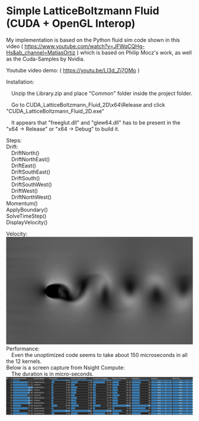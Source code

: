 # Simple LatticeBoltzmann Fluid (CUDA + OpenGL Interop)

My implementation is based on the Python fluid sim code shown in this video ( https://www.youtube.com/watch?v=JFWqCQHg-Hs&ab_channel=MatiasOrtiz ) which is based on Philip Mocz's work, as well as the Cuda-Samples by Nvidia.

Youtube video demo: ( https://youtu.be/LI3d_Zj7OMo )

Installation:

&emsp;Unzip the Library.zip and place "Common" folder inside the project folder.

&emsp;Go to CUDA_LatticeBoltzmann_Fluid_2D\x64\Release and click "CUDA_LatticeBoltzmann_Fluid_2D.exe" 

&emsp;It appears that "freeglut.dll" and "glew64.dll" has to be present in the "x64 -> Release" or "x64 -> Debug" to build it.

Steps:<br>
Drift:<br>
&emsp;DriftNorth()<br>
&emsp;DriftNorthEast()<br>
&emsp;DriftEast()<br>
&emsp;DriftSouthEast()<br>
&emsp;DriftSouth()<br>
&emsp;DriftSouthWest()<br>
&emsp;DriftWest()<br>
&emsp;DriftNorthWest()<br>
Momentum()<br>
ApplyBoundary()<br>
SolveTimeStep()<br>
DisplayVelocity()<br>
<div class="row">
  Velocity:
  <img src="Examples/FluidVelocity.png?raw=true" width="1000">
  Performance:
  <br>&emsp;Even the unoptimized code seems to take about 150 microseconds in all the 12 kernels.
  <br>Below is a screen capture from Nsight Compute:
  <br>&emsp;The duration is in micro-seconds.
  <img src="Examples/NsightCompute.png?raw=true" width="1000">
</div>

